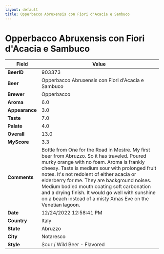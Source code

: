 ```yaml
---
layout: default
title: Opperbacco Abruxensis con Fiori d'Acacia e Sambuco
---
```


# Opperbacco Abruxensis con Fiori d'Acacia e Sambuco

| Field         | Value     |
|---------------|-----------|
| **BeerID** | 903373 |
| **Beer** | Opperbacco Abruxensis con Fiori d'Acacia e Sambuco |
| **Brewer** | Opperbacco |
| **Aroma** | 6.0 |
| **Appearance** | 3.0 |
| **Taste** | 7.0 |
| **Palate** | 4.0 |
| **Overall** | 13.0 |
| **MyScore** | 3.3 |
| **Comments** | Bottle from One for the Road in Mestre. My first beer from Abruzzo. So it has traveled. Poured murky orange with no foam. Aroma is frankly cheesy. Taste is medium sour with prolonged fruit notes. It's not redolent of either acacia or elderberry for me. They are background noises. Medium bodied mouth coating soft carbonation and a drying finish. It would go well with sunshine on a beach instead of a misty Xmas Eve on the Venetian lagoon. |
| **Date** | 12/24/2022 12:58:41 PM |
| **Country** | Italy |
| **State** | Abruzzo |
| **City** | Notaresco |
| **Style** | Sour / Wild Beer - Flavored |
